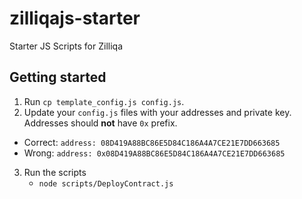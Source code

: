 # zilliqajs-starter
Starter JS Scripts for Zilliqa

## Getting started
1. Run `cp template_config.js config.js`.
2. Update your `config.js` files with your addresses and private key. Addresses should __not__ have `0x` prefix.
  * Correct: `address: 08D419A88BC86E5D84C186A4A7CE21E7DD663685`
  * Wrong: `address: 0x08D419A88BC86E5D84C186A4A7CE21E7DD663685`
3. Run the scripts
    * `node scripts/DeployContract.js`
